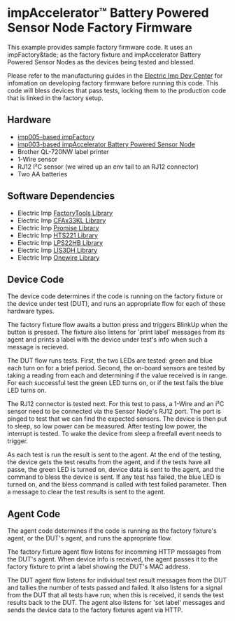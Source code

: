 # impAccelerator&trade; Battery Powered Sensor Node Factory Firmware

This example provides sample factory firmware code. It uses an impFactory&tade; as the factory fixture and impAccelerator Battery Powered Sensor Nodes as the devices being tested and blessed.

Please refer to the manufacturing guides in the [Electric Imp Dev Center](https://electricimp.com/docs/manufacturing/migration/) for infomation on developing factory firmware before running this code. This code will bless devices that pass tests, locking them to the production code that is linked in the factory setup.

## Hardware

- [imp005-based impFactory](https://store.electricimp.com/products/impfactory?variant=31163225426)
- [imp003-based impAccelerator Battery Powered Sensor Node](https://store.electricimp.com/collections/impaccelerator-quickstart-family/products/impaccelerator-battery-powered-sensor-node?variant=33499292818)
- Brother QL-720NW label printer
- 1-Wire sensor
- RJ12 I&sup2;C sensor (we wired up an env tail to an RJ12 connector)
- Two AA batteries

## Software Dependencies

- Electric Imp [FactoryTools Library](https://github.com/electricimp/FactoryTools)
- Electric Imp [CFAx33KL Library](https://github.com/electricimp/CFAx33-KL)
- Electric Imp [Promise Library](https://github.com/electricimp/Promise)
- Electric Imp [HTS221 Library](https://github.com/electricimp/HTS221)
- Electric Imp [LPS22HB Library](https://github.com/electricimp/LPS22HB)
- Electric Imp [LIS3DH Library](https://github.com/electricimp/LIS3DH)
- Electric Imp [Onewire Library](https://github.com/electricimp/Onewire)

## Device Code

The device code determines if the code is running on the factory fixture or the device under test (DUT), and runs an appropriate flow for each of these hardware types.

The factory fixture flow awaits a button press and triggers BlinkUp when the button is pressed. The fixture also listens for 'print label' messages from its agent and prints a label with the device under test's info when such a message is recieved.

The DUT flow runs tests. First, the two LEDs are tested: green and blue each turn on for a brief period. Second, the on-board sensors are tested by taking a reading from each and determining if the value received is in range. For each successful test the green LED turns on, or if the test fails the blue LED turns on. 

The RJ12 connector is tested next. For this test to pass, a 1-Wire and an i&sup2;C sensor need to be connected via the Sensor Node's RJ12 port. The port is pinged to test that we can find the expected sensors. The device is then put to sleep, so low power can be measured. After testing low power, the interrupt is tested. To wake the device from sleep a freefall event needs to trigger.

As each test is run the result is sent to the agent. At the end of the testing, the device gets the test results from the agent, and if the tests have all passe, the green LED is turned on, device data is sent to the agent, and the command to bless the device is sent. If any test has failed, the blue LED is turned on, and the bless command is called with test failed parameter. Then a message to clear the test results is sent to the agent.

## Agent Code

The agent code determines if the code is running as the factory fixture's agent, or the DUT's agent, and runs the appropriate flow.

The factory fixture agent flow listens for incomming HTTP messages from the DUT's agent. When device info is received, the agent passes it to the factory fixture to print a label showing the DUT's MAC address.

The DUT agent flow listens for individual test result messages from the DUT and tallies the number of tests passed and failed. It also listens for a signal from the DUT that all tests have run; when this is received, it sends the test results back to the DUT. The agent also listens for 'set label' messages and sends the device data to the factory fixtures agent via HTTP.
